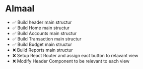 # Almaal

- ✅ Build header main structur
- ✅ Build Home main structur
- ✅ Build Accounts main structur
- ✅ Build Transaction main structur
- ✅ Build Budget main structur
- ❌ Build Reports main structur
- ❌ Setup React Router and assign eact button to relavant view
- ❌ Modify Header Component to be relevant to each view
